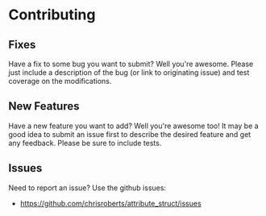 # Contributing

## Fixes

Have a fix to some bug you want to submit? Well you're
awesome. Please just include a description of the bug
(or link to originating issue) and test coverage on the
modifications.

## New Features

Have a new feature you want to add? Well you're awesome
too! It may be a good idea to submit an issue first to
describe the desired feature and get any feedback. Please
be sure to include tests.

## Issues

Need to report an issue? Use the github issues:

* https://github.com/chrisroberts/attribute_struct/issues
